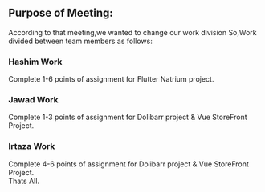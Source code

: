## Purpose of Meeting:
According to that meeting,we wanted to change our work division 
So,Work divided between team members as follows:
### Hashim Work
Complete 1-6 points of assignment for Flutter Natrium project.  
### Jawad Work
Complete 1-3 points of assignment for Dolibarr project & Vue StoreFront Project.  
### Irtaza Work
Complete 4-6 points of assignment for Dolibarr project & Vue StoreFront Project.  
Thats All.
